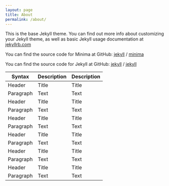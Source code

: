 ```yaml
---
layout: page
title: About
permalink: /about/
---
```


This is the base Jekyll theme. You can find out more info about customizing your Jekyll theme, as well as basic Jekyll usage documentation at [jekyllrb.com](https://jekyllrb.com/)

You can find the source code for Minima at GitHub:
[jekyll][jekyll-organization] /
[minima](https://github.com/jekyll/minima)

You can find the source code for Jekyll at GitHub:
[jekyll][jekyll-organization] /
[jekyll](https://github.com/jekyll/jekyll)


[jekyll-organization]: https://github.com/jekyll

| Syntax      | Description | Description |
| ----------- | ----------- | ----------- |
| Header      | Title       | Title       |
| Paragraph   | Text        | Text        |
| Header      | Title       | Title       |
| Paragraph   | Text        | Text        |
| Header      | Title       | Title       |
| Paragraph   | Text        | Text        |
| Header      | Title       | Title       |
| Paragraph   | Text        | Text        |
| Header      | Title       | Title       |
| Paragraph   | Text        | Text        |
| Header      | Title       | Title       |
| Paragraph   | Text        | Text        |